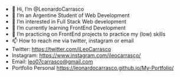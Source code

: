- 👋 Hi, I’m @LeonardoCarrasco
- 🧑 I’m an Argentine Student of Web Development
- 👀 I’m interested in Full Stack Web development
- 🌱 I’m currently learning  FrontEnd Development
- 💞️ I’m practicing on FrontEnd projects to practice my (low) skills 
- 📫 How to reach me via twitter, instagram or email
- Twitter: https://twitter.com/iLeoCarrasco
- Instagram: https://www.instagram.com/ileocarrasco/
- Email: leo07carrasco@gmail.com
- Portfolio Personal https://leonardocarrasco.github.io/My-Portfolio/

<!---
LeonardoCarrasco/LeonardoCarrasco is a ✨ special ✨ repository because its `README.md` (this file) appears on your GitHub profile.
You can click the Preview link to take a look at your changes.
--->
